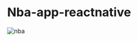 # Nba-app-reactnative


![nba](https://user-images.githubusercontent.com/59890285/144339093-cb73cdc4-08f8-4d69-a7b4-7b974f53bfcc.png)
